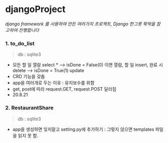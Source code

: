 # djangoProject

*django framework 를 사용하여 만든 여러가지 프로젝트, 
Django 한그릇 뚝딱을 참고하여 진행합니다*

### 1. to_do_list
> db : sqlite3
- 모든 할 일 열람 select * --> isDone = False(0) 이면 열람, 할 일  insert, 완료 시 delete --> isDone = True(1) update
- CRD 기능을 갖춤
- app을 여러개로 두는 이유 : 유지보수를 위함
- get, post에 따라 request.GET, request.POST 달라짐
- 20.8.21

### 2. RestaurantShare
> db : sqlite3
- app을 생성하면 잊지말고 setting.py에 추가하기 : 그렇지 않으면 templates 파일을 읽지 못 함.
